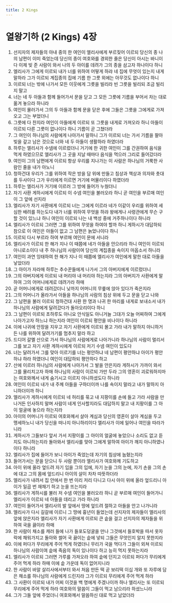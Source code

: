 ```yaml
---
title: 2 Kings
---
```


# 열왕기하 (2 Kings) 4장
1. 선지자의 제자들의 아내 중의 한 여인이 엘리사에게 부르짖어 이르되 당신의 종 나의 남편이 이미 죽었는데 당신의 종이 여호와를 경외한 줄은 당신이 아시는 바니이다 이제 빚 준 사람이 와서 나의 두 아이를 데려가 그의 종을 삼고자 하나이다 하니
1. 엘리사가 그에게 이르되 내가 너를 위하여 어떻게 하랴 네 집에 무엇이 있는지 내게 말하라 그가 이르되 계집종의 집에 기름 한 그릇 외에는 아무것도 없나이다 하니
1. 이르되 너는 밖에 나가서 모든 이웃에게 그릇을 빌리라 빈 그릇을 빌리되 조금 빌리지 말고
1. 너는 네 두 아들과 함께 들어가서 문을 닫고 그 모든 그릇에 기름을 부어서 차는 대로 옮겨 놓으라 하니라
1. 여인이 물러가서 그의 두 아들과 함께 문을 닫은 후에 그들은 그릇을 그에게로 가져오고 그는 부었더니
1. 그릇에 다 찬지라 여인이 아들에게 이르되 또 그릇을 내게로 가져오라 하니 아들이 이르되 다른 그릇이 없나이다 하니 기름이 곧 그쳤더라
1. 그 여인이 하나님의 사람에게 나아가서 말하니 그가 이르되 너는 가서 기름을 팔아 빚을 갚고 남은 것으로 너와 네 두 아들이 생활하라 하였더라
1. 하루는 엘리사가 수넴에 이르렀더니 거기에 한 귀한 여인이 그를 간권하여 음식을 먹게 하였으므로 엘리사가 그 곳을 지날 때마다 음식을 먹으러 그리로 들어갔더라
1. 여인이 그의 남편에게 이르되 항상 우리를 지나가는 이 사람은 하나님의 거룩한 사람인 줄을 내가 아노니
1. 청하건대 우리가 그를 위하여 작은 방을 담 위에 만들고 침상과 책상과 의자와 촛대를 두사이다 그가 우리에게 이르면 거기에 머물리이다 하였더라
1. 하루는 엘리사가 거기에 이르러 그 방에 들어가 누웠더니
1. 자기 사환 게하시에게 이르되 이 수넴 여인을 불러오라 하니 곧 여인을 부르매 여인이 그 앞에 선지라
1. 엘리사가 자기 사환에게 이르되 너는 그에게 이르라 네가 이같이 우리를 위하여 세심한 배려를 하는도다 내가 너를 위하여 무엇을 하랴 왕에게나 사령관에게 무슨 구할 것이 있느냐 하니 여인이 이르되 나는 내 백성 중에 거주하나이다 하니라
1. 엘리사가 이르되 그러면 그를 위하여 무엇을 하여야 할까 하니 게하시가 대답하되 참으로 이 여인은 아들이 없고 그 남편은 늙었나이다 하니
1. 이르되 다시 부르라 하여 부르매 여인이 문에 서니라
1. 엘리사가 이르되 한 해가 지나 이 때쯤에 네가 아들을 안으리라 하니 여인이 이르되 아니로소이다 내 주 하나님의 사람이여 당신의 계집종을 속이지 마옵소서 하니라
1. 여인이 과연 잉태하여 한 해가 지나 이 때쯤에 엘리사가 여인에게 말한 대로 아들을 낳았더라
1. 그 아이가 자라매 하루는 추수꾼들에게 나가서 그의 아버지에게 이르렀더니
1. 그의 아버지에게 이르되 내 머리야 내 머리야 하는지라 그의 아버지가 사환에게 말하여 그의 어머니에게로 데려가라 하매
1. 곧 어머니에게로 데려갔더니 낮까지 어머니의 무릎에 앉아 있다가 죽은지라
1. 그의 어머니가 올라가서 아들을 하나님의 사람의 침상 위에 두고 문을 닫고 나와
1. 그 남편을 불러 이르되 청하건대 사환 한 명과 나귀 한 마리를 내게로 보내소서 내가 하나님의 사람에게 달려갔다가 돌아오리이다 하니
1. 그 남편이 이르되 초하루도 아니요 안식일도 아니거늘 그대가 오늘 어찌하여 그에게 나아가고자 하느냐 하는지라 여인이 이르되 평안을 비나이다 하니라
1. 이에 나귀에 안장을 지우고 자기 사환에게 이르되 몰고 가라 내가 말하지 아니하거든 나를 위하여 달려가기를 멈추지 말라 하고
1. 드디어 갈멜 산으로 가서 하나님의 사람에게로 나아가니라 하나님의 사람이 멀리서 그를 보고 자기 사환 게하시에게 이르되 저기 수넴 여인이 있도다
1. 너는 달려가서 그를 맞아 이르기를 너는 평안하냐 네 남편이 평안하냐 아이가 평안하냐 하라 하였더니 여인이 대답하되 평안하다 하고
1. 산에 이르러 하나님의 사람에게 나아가서 그 발을 안은지라 게하시가 가까이 와서 그를 물리치고자 하매 하나님의 사람이 이르되 가만 두라 그의 영혼이 괴로워하지마는 여호와께서 내게 숨기시고 이르지 아니하셨도다 하니라
1. 여인이 이르되 내가 내 주께 아들을 구하더이까 나를 속이지 말라고 내가 말하지 아니하더이까 하니
1. 엘리사가 게하시에게 이르되 네 허리를 묶고 내 지팡이를 손에 들고 가라 사람을 만나거든 인사하지 말며 사람이 네게 인사할지라도 대답하지 말고 내 지팡이를 그 아이 얼굴에 놓으라 하는지라
1. 아이의 어머니가 이르되 여호와께서 살아 계심과 당신의 영혼이 살아 계심을 두고 맹세하노니 내가 당신을 떠나지 아니하리이다 엘리사가 이에 일어나 여인을 따라가니라
1. 게하시가 그들보다 앞서 가서 지팡이를 그 아이의 얼굴에 놓았으나 소리도 없고 듣지도 아니하는지라 돌아와서 엘리사를 맞아 그에게 말하여 아이가 깨지 아니하였나이다 하니라
1. 엘리사가 집에 들어가 보니 아이가 죽었는데 자기의 침상에 눕혔는지라
1. 들어가서는 문을 닫으니 두 사람 뿐이라 엘리사가 여호와께 기도하고
1. 아이 위에 올라 엎드려 자기 입을 그의 입에, 자기 눈을 그의 눈에, 자기 손을 그의 손에 대고 그의 몸에 엎드리니 아이의 살이 차차 따뜻하더라
1. 엘리사가 내려서 집 안에서 한 번 이리 저리 다니고 다시 아이 위에 올라 엎드리니 아이가 일곱 번 재채기 하고 눈을 뜨는지라
1. 엘리사가 게하시를 불러 저 수넴 여인을 불러오라 하니 곧 부르매 여인이 들어가니 엘리사가 이르되 네 아들을 데리고 가라 하니라
1. 여인이 들어가서 엘리사의 발 앞에서 땅에 엎드려 절하고 아들을 안고 나가니라
1. 엘리사가 다시 길갈에 이르니 그 땅에 흉년이 들었는데 선지자의 제자들이 엘리사의 앞에 앉은지라 엘리사가 자기 사환에게 이르되 큰 솥을 걸고 선지자의 제자들을 위하여 국을 끓이라 하매
1. 한 사람이 채소를 캐러 들에 나가 들포도덩굴을 만나 그것에서 들호박을 따서 옷자락에 채워가지고 돌아와 썰어 국 끓이는 솥에 넣되 그들은 무엇인지 알지 못한지라
1. 이에 퍼다가 무리에게 주어 먹게 하였더니 무리가 국을 먹다가 그들이 외쳐 이르되 하나님의 사람이여 솥에 죽음의 독이 있나이다 하고 능히 먹지 못하는지라
1. 엘리사가 이르되 그러면 가루를 가져오라 하여 솥에 던지고 이르되 퍼다가 무리에게 주어 먹게 하라 하매 이에 솥 가운데 독이 없어지니라
1. 한 사람이 바알 살리사에서부터 와서 처음 만든 떡 곧 보리떡 이십 개와 또 자루에 담은 채소를 하나님의 사람에게 드린지라 그가 이르되 무리에게 주어 먹게 하라
1. 그 사환이 이르되 내가 어찌 이것을 백 명에게 주겠나이까 하나 엘리사는 또 이르되 무리에게 주어 먹게 하라 여호와의 말씀이 그들이 먹고 남으리라 하셨느니라
1. 그가 그들 앞에 주었더니 여호와께서 말씀하신 대로 먹고 남았더라